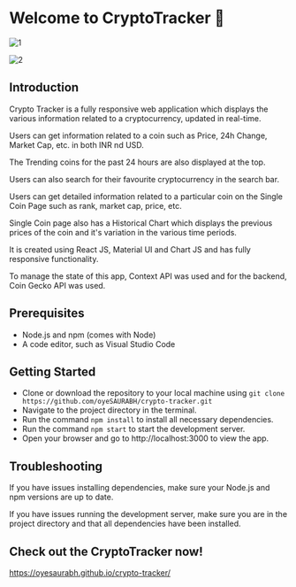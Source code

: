 # Welcome to CryptoTracker 👋

![1](https://user-images.githubusercontent.com/66557474/214151892-457c019a-2f14-41ec-a3ba-065a5a4a24b5.png)

![2](https://user-images.githubusercontent.com/66557474/214151953-bbdecee1-5241-46a2-996d-d0823938fae8.png)

## Introduction

Crypto Tracker is a fully responsive web application which displays the various information related to a cryptocurrency, updated in real-time.

Users can get information related to a coin such as Price, 24h Change, Market Cap, etc. in both INR nd USD.

The Trending coins for the past 24 hours are also displayed at the top.

Users can also search for their favourite cryptocurrency in the search bar.

Users can get detailed information related to a particular coin on the Single Coin Page such as rank, market cap, price, etc.

Single Coin page also has a Historical Chart which displays the previous prices of the coin and it's variation in the various time periods.

It is created using React JS, Material UI and Chart JS and has fully responsive functionality.

To manage the state of this app, Context API was used and for the backend, Coin Gecko API was used.

## Prerequisites

- Node.js and npm (comes with Node)
- A code editor, such as Visual Studio Code

## Getting Started

- Clone or download the repository to your local machine using `git clone https://github.com/oyeSAURABH/crypto-tracker.git`
- Navigate to the project directory in the terminal.
- Run the command `npm install` to install all necessary dependencies.
- Run the command `npm start` to start the development server.
- Open your browser and go to http://localhost:3000 to view the app.

## Troubleshooting

If you have issues installing dependencies, make sure your Node.js and npm versions are up to date.

If you have issues running the development server, make sure you are in the project directory and that all dependencies have been installed.

## Check out the CryptoTracker now!

https://oyesaurabh.github.io/crypto-tracker/
